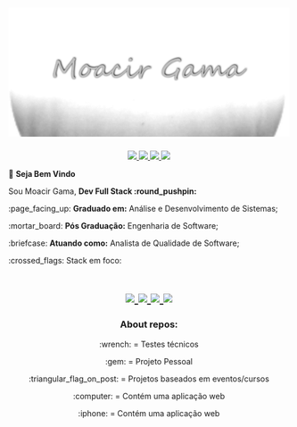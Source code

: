 <h1 align=center> 
  <img src="readme-assets/bnn.png" alt="Moacir gama"/>
</h1>
<p align=center>
    <a
    href="https://web.whatsapp.com/send?phone=+557199292189" 
    alt="WhatsApp"
    target="blank"
  >
    <img src="https://img.shields.io/badge/-WhatsApp-gray?style=flat&logo=WhatsApp&logoColor=white" />
  </a>
  <a
    href="mailto:moacirgamaleal@gmail.com" 
    alt="Outlook"
    target="blank"
  >
    <img src="https://img.shields.io/badge/-Gmail-gray?style=flat&logo=gmail&logoColor=white" />
  </a>
  <a
    href="https://www.linkedin.com/in/gama-leal/" 
    alt="LinkedIn"
    target="blank"
  >
    <img src="https://img.shields.io/badge/-LinkedIn-gray?style=flat&logo=Linkedin&logoColor=white" />
  </a>
   <a
    href="https://app.rocketseat.com.br/me/gama-leal" 
    alt="LinkedIn"
    target="blank"
  >
    <img src="https://img.shields.io/badge/Blog-Rocketseat-gray"/>
  </a>
</p>

:checkered_flag: **Seja Bem Vindo**

<p>Sou Moacir Gama, <b>Dev Full Stack :round_pushpin:</b></p> 
<p>:page_facing_up: <b>Graduado em:</b> Análise e Desenvolvimento de Sistemas;</p>
<p>:mortar_board:   <b>Pós Graduação:</b> Engenharia de Software;</p> 
<p>:briefcase:      <b>Atuando como:</b> Analista de Qualidade de Software;</p>  

<p> :crossed_flags: Stack em foco: &nbsp;
<div align="center">
  <h1 align=center> 
    <a href="https://www.typescriptlang.org/">
      <img src="https://img.shields.io/badge/TypeScript-gray">
    </a>
    <a href="https://pt-br.reactjs.org/docs/getting-started.html">
      <img src="https://img.shields.io/badge/ReactJS-gray">
    </a>
    <a href="https://reactnative.dev/docs/getting-started">
      <img src="https://img.shields.io/badge/React-Native-gray">
    </a>
    <a href="https://nodejs.org/en/">
      <img src="https://img.shields.io/badge/NodeJs-gray">
    </a>
  </h1>
</div> 
</p>

<h3 align=center> About repos: </h3>

<div align=center>
  <p align=center>:wrench: = Testes técnicos </p> 
  <p align=center>:gem: = Projeto Pessoal</p>
  <p align=center>:triangular_flag_on_post: = Projetos baseados em eventos/cursos</p>
  <p align=center>:computer: = Contém uma aplicação web </p>
  <p align=center>:iphone: = Contém uma aplicação web</p>
</div>
